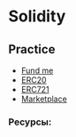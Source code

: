 # Solidity

## Practice
  - [Fund me](./practice/1-fund-me.md)
  - [ERC20](./practice/2-erc-20.md)
  - [ERC721](./practice/3-erc-721.md)
  - [Marketplace](./practice/4-marketplace.md)
    
### Ресурсы:


